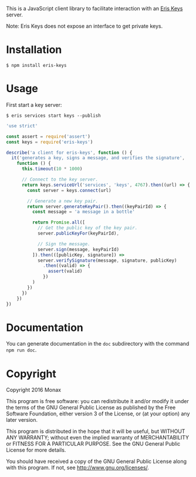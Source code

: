 This is a JavaScript client library to facilitate interaction with an [Eris Keys](https://github.com/eris-ltd/eris-keys) server.

Note:  Eris Keys does not expose an interface to get private keys.

# Installation

`$ npm install eris-keys`

# Usage

First start a key server:

`$ eris services start keys --publish`

```JavaScript
'use strict'

const assert = require('assert')
const keys = require('eris-keys')

describe('a client for eris-keys', function () {
  it('generates a key, signs a message, and verifies the signature',
    function () {
      this.timeout(10 * 1000)

      // Connect to the key server.
      return keys.serviceUrl('services', 'keys', 4767).then((url) => {
        const server = keys.connect(url)

        // Generate a new key pair.
        return server.generateKeyPair().then((keyPairId) => {
          const message = 'a message in a bottle'

          return Promise.all([
            // Get the public key of the key pair.
            server.publicKeyFor(keyPairId),

            // Sign the message.
            server.sign(message, keyPairId)
          ]).then(([publicKey, signature]) =>
            server.verifySignature(message, signature, publicKey)
              .then((valid) => {
                assert(valid)
              })
          )
        })
      })
    })
})
```

# Documentation

You can generate documentation in the `doc` subdirectory with the command `npm run doc`.

# Copyright

Copyright 2016 Monax

This program is free software: you can redistribute it and/or modify
it under the terms of the GNU General Public License as published by
the Free Software Foundation, either version 3 of the License, or
(at your option) any later version.

This program is distributed in the hope that it will be useful,
but WITHOUT ANY WARRANTY; without even the implied warranty of
MERCHANTABILITY or FITNESS FOR A PARTICULAR PURPOSE.  See the
GNU General Public License for more details.

You should have received a copy of the GNU General Public License
along with this program.  If not, see <http://www.gnu.org/licenses/>.
